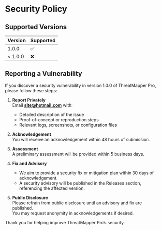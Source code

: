 # Security Policy

## Supported Versions

| Version | Supported |
| ------- | --------- |
| 1.0.0   | ✅         |
| < 1.0.0 | ❌         |

## Reporting a Vulnerability

If you discover a security vulnerability in version 1.0.0 of ThreatMapper Pro, please follow these steps:

1. **Report Privately**  
   Email **site@hotmail.com** with:
   - Detailed description of the issue
   - Proof-of-concept or reproduction steps
   - Relevant logs, screenshots, or configuration files

2. **Acknowledgement**  
   You will receive an acknowledgement within 48 hours of submission.

3. **Assessment**  
   A preliminary assessment will be provided within 5 business days.

4. **Fix and Advisory**  
   - We aim to provide a security fix or mitigation plan within 30 days of acknowledgement.  
   - A security advisory will be published in the Releases section, referencing the affected version.

5. **Public Disclosure**  
   Please refrain from public disclosure until an advisory and fix are published.  
   You may request anonymity in acknowledgements if desired.

Thank you for helping improve ThreatMapper Pro’s security.

